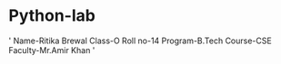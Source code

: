# Python-lab
'
Name-Ritika Brewal
Class-O
Roll no-14
Program-B.Tech
Course-CSE
Faculty-Mr.Amir Khan
'
